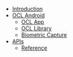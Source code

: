 - [Introduction](/)
- [OCL Android]()
    - [OCL App](/ocl-android/ocl-app)
    - [OCL Library](/ocl-android/ocl-library)
    - [Biometric Capture](/ocl-android/face-capture)
- [APIs]()
    - [Reference](/api-ref/api-reference)